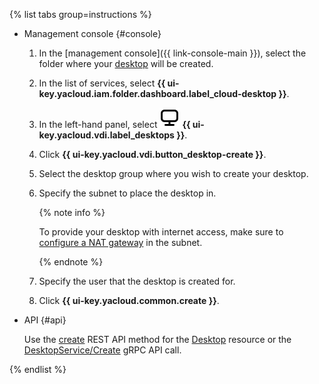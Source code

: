 {% list tabs group=instructions %}

- Management console {#console}

  1. In the [management console]({{ link-console-main }}), select the folder where your [desktop](../../cloud-desktop/concepts/desktops-and-groups.md) will be created.
  1. In the list of services, select **{{ ui-key.yacloud.iam.folder.dashboard.label_cloud-desktop }}**.
  1. In the left-hand panel, select ![image](../../_assets/console-icons/display.svg) **{{ ui-key.yacloud.vdi.label_desktops }}**.
  1. Click **{{ ui-key.yacloud.vdi.button_desktop-create }}**.
  1. Select the desktop group where you wish to create your desktop.
  1. Specify the subnet to place the desktop in.

      {% note info %}

      To provide your desktop with internet access, make sure to [configure a NAT gateway](../../vpc/operations/create-nat-gateway.md) in the subnet.

      {% endnote %}

  1. Specify the user that the desktop is created for.
  1. Click **{{ ui-key.yacloud.common.create }}**.


- API {#api}

  Use the [create](../../cloud-desktop/api-ref/Desktop/create.md) REST API method for the [Desktop](../../cloud-desktop/api-ref/Desktop/index.md) resource or the [DesktopService/Create](../../cloud-desktop/api-ref/grpc/Desktop/create.md) gRPC API call.

{% endlist %}
